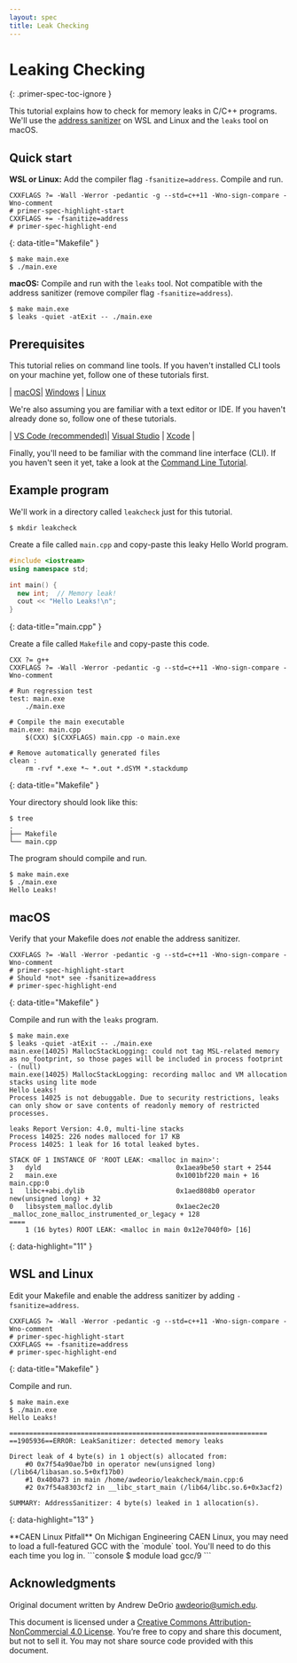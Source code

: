 ```yaml
---
layout: spec
title: Leak Checking
---
```


Leaking Checking
========================
{: .primer-spec-toc-ignore }

This tutorial explains how to check for memory leaks in C/C++ programs.  We'll use the [address sanitizer](setup_asan.html) on WSL and Linux and the `leaks` tool on macOS.

## Quick start
**WSL or Linux:** Add the compiler flag `-fsanitize=address`.  Compile and run.
```make
CXXFLAGS ?= -Wall -Werror -pedantic -g --std=c++11 -Wno-sign-compare -Wno-comment
# primer-spec-highlight-start
CXXFLAGS += -fsanitize=address
# primer-spec-highlight-end
```
{: data-title="Makefile" }

```console
$ make main.exe
$ ./main.exe
```

**macOS:** Compile and run with the `leaks` tool.  Not compatible with the address sanitizer (remove compiler flag `-fsanitize=address`).
```console
$ make main.exe
$ leaks -quiet -atExit -- ./main.exe
```

## Prerequisites
This tutorial relies on command line tools.  If you haven't installed CLI tools on your machine yet, follow one of these tutorials first.

| [macOS](setup_macos.html)| [Windows](setup_wsl.html) | [Linux](setup_wsl.html#install-cli-tools)

We're also assuming you are familiar with a text editor or IDE.  If you haven't already done so, follow one of these tutorials.

| [VS Code (recommended)](https://eecs280staff.github.io/tutorials/setup_vscode.html)| [Visual Studio](https://eecs280staff.github.io/tutorials/setup_visualstudio.html) | [Xcode](https://eecs280staff.github.io/tutorials/setup_xcode.html) |

Finally, you'll need to be familiar with the command line interface (CLI).  If you haven't seen it yet, take a look at the [Command Line Tutorial](cli.html).

## Example program
We'll work in a directory called `leakcheck` just for this tutorial.
```console
$ mkdir leakcheck
```

Create a file called `main.cpp` and copy-paste this leaky Hello World program.
```c++
#include <iostream>
using namespace std;

int main() {
  new int;  // Memory leak!
  cout << "Hello Leaks!\n";
}
```
{: data-title="main.cpp" }

Create a file called `Makefile` and copy-paste this code.
```make
CXX ?= g++
CXXFLAGS ?= -Wall -Werror -pedantic -g --std=c++11 -Wno-sign-compare -Wno-comment

# Run regression test
test: main.exe
	./main.exe

# Compile the main executable
main.exe: main.cpp
	$(CXX) $(CXXFLAGS) main.cpp -o main.exe

# Remove automatically generated files
clean :
	rm -rvf *.exe *~ *.out *.dSYM *.stackdump
```
{: data-title="Makefile" }

Your directory should look like this:
```console
$ tree
.
├── Makefile
└── main.cpp
```

The program should compile and run.
```console
$ make main.exe
$ ./main.exe
Hello Leaks!
```

## macOS
Verify that your Makefile does *not* enable the address sanitizer.
```make
CXXFLAGS ?= -Wall -Werror -pedantic -g --std=c++11 -Wno-sign-compare -Wno-comment
# primer-spec-highlight-start
# Should *not* see -fsanitize=address
# primer-spec-highlight-end
```
{: data-title="Makefile" }

Compile and run with the `leaks` program.
```console
$ make main.exe
$ leaks -quiet -atExit -- ./main.exe
main.exe(14025) MallocStackLogging: could not tag MSL-related memory as no_footprint, so those pages will be included in process footprint - (null)
main.exe(14025) MallocStackLogging: recording malloc and VM allocation stacks using lite mode
Hello Leaks!
Process 14025 is not debuggable. Due to security restrictions, leaks can only show or save contents of readonly memory of restricted processes.

leaks Report Version: 4.0, multi-line stacks
Process 14025: 226 nodes malloced for 17 KB
Process 14025: 1 leak for 16 total leaked bytes.

STACK OF 1 INSTANCE OF 'ROOT LEAK: <malloc in main>':
3   dyld                                  0x1aea9be50 start + 2544
2   main.exe                              0x1001bf220 main + 16  main.cpp:0
1   libc++abi.dylib                       0x1aed808b0 operator new(unsigned long) + 32
0   libsystem_malloc.dylib                0x1aec2ec20 _malloc_zone_malloc_instrumented_or_legacy + 128 
====
    1 (16 bytes) ROOT LEAK: <malloc in main 0x12e7040f0> [16]
```
{: data-highlight="11" }

## WSL and Linux
Edit your Makefile and enable the address sanitizer by adding `-fsanitize=address`.
```make
CXXFLAGS ?= -Wall -Werror -pedantic -g --std=c++11 -Wno-sign-compare -Wno-comment
# primer-spec-highlight-start
CXXFLAGS += -fsanitize=address
# primer-spec-highlight-end
```
{: data-title="Makefile" }

Compile and run.
```console
$ make main.exe
$ ./main.exe
Hello Leaks!

=================================================================
==1905936==ERROR: LeakSanitizer: detected memory leaks

Direct leak of 4 byte(s) in 1 object(s) allocated from:
    #0 0x7f54a90ae7b0 in operator new(unsigned long) (/lib64/libasan.so.5+0xf17b0)
    #1 0x400a73 in main /home/awdeorio/leakcheck/main.cpp:6
    #2 0x7f54a8303cf2 in __libc_start_main (/lib64/libc.so.6+0x3acf2)

SUMMARY: AddressSanitizer: 4 byte(s) leaked in 1 allocation(s).
```
{: data-highlight="13" }

<div class="primer-spec-callout warning" markdown="1">
**CAEN Linux Pitfall** On Michigan Engineering CAEN Linux, you may need to load a full-featured GCC with the `module` tool.  You'll need to do this each time you log in.
```console
$ module load gcc/9
```
</div>

## Acknowledgments
Original document written by Andrew DeOrio awdeorio@umich.edu.

This document is licensed under a [Creative Commons Attribution-NonCommercial 4.0 License](https://creativecommons.org/licenses/by-nc/4.0/). You’re free to copy and share this document, but not to sell it. You may not share source code provided with this document.
